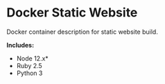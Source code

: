 # Docker Static Website

Docker container description for static website build.

**Includes:**
* Node 12.x*
* Ruby 2.5
* Python 3
